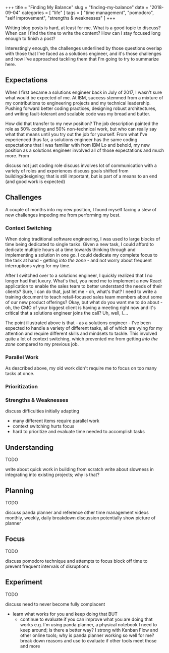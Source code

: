+++
title = "Finding My Balance"
slug = "finding-my-balance"
date = "2018-09-04"
categories = [ "life" ]
tags = [ "time management", "pomodoro", "self improvement", "strengths & weaknesses" ]
+++

Writing blog posts is hard, at least for me. What is a good topic to discuss?
When can I find the time to write the content? How can I stay focused long
enough to finish a post?

Interestingly enough, the challenges underlined by those questions overlap with
those that I've faced as a solutions engineer, and it's those challenges and
how I've approached tackling them that I'm going to try to summarize here.

## Expectations

When I first became a solutions engineer back in July of 2017, I wasn't sure
what would be expected of me. At IBM, success stemmed from a mixture of my
contributions to engineering projects and my technical leadership. Pushing
forward better coding practices, designing robust architectures, and writing
fault-tolerant and scalable code was my bread and butter.

How did that transfer to my new position? The job description painted the role
as 50% coding and 50% non-technical work, but who can really say what that
means until you try out the job for yourself. From what I've experienced thus
far, a solutions engineer has the same coding expectations that I was familiar
with from IBM
Lo and behold, my new position as a solutions engineer involved all of those
expectations and much more. From

discuss not just coding role
discuss involves lot of communication with a variety of roles and experiences
discuss goals shifted from building/designing; that is still important, but is
part of a means to an end (and good work is expected)

## Challenges

A couple of months into my new position, I found myself facing a slew of new
challenges impeding me from performing my best.

### Context Switching

When doing traditional software engineering, I was used to large blocks of time
being dedicated to single tasks. Given a new task, I could afford to dedicate
multiple hours at a time towards thinking through and implementing a solution
in one go. I could dedicate my complete focus to the task at hand - getting
_into the zone_ - and not worry about frequent interruptions vying for my time.

After I switched over to a solutions engineer, I quickly realized that I no
longer had that luxury. What's that, you need me to implement a new React
application to enable the sales team to better understand the needs of their
clients? Sure, I can do that, just let me - oh, what's that? I need to write a
training document to teach retail-focused sales team members about some of our
new product offerings? Okay, but what do you want me to do about - oh, the CMO
of your biggest client is having a meeting right now and it's critical that a
solutions engineer joins the call? Uh, well, I....

The point illustrated above is that - as a solutions engineer - I've been
expected to handle a variety of different tasks, all of which are vying for my
attention and require different skills and mindsets to tackle. This involved
quite a lot of context switching, which prevented me from getting _into the
zone_ compared to my previous job.

### Parallel Work

As described above, my old work didn't require me to focus on too many tasks at
once.

### Prioritization

### Strengths & Weaknesses

discuss difficulties initially adapting
- many different items require parallel work
- context switching hurts focus
- hard to prioritize and evaluate time needed to accomplish tasks

## Understanding

TODO

write about quick work in building from scratch
write about slowness in integrating into existing projects; why is that?


## Planning

TODO

discuss panda planner and reference other time management videos
monthly, weekly, daily breakdown discussion
potentially show picture of planner

## Focus

TODO

discuss pomodoro technique and attempts to focus
block off time to prevent frequent intervals of disruptions

## Experiment

TODO

discuss need to never become fully complacent
- learn what works for you and keep doing that BUT
  - continue to evaluate if you can improve what you are doing that works
    e.g. I'm using panda planner, a physical notebook I need to keep around;
         is there a better way? I strong with Kanban Flow and other online
         tools; why is panda planner working so well for me? break down reasons
         and use to evaluate if other tools meet those and more

[apache-toree]: https://toree.incubator.apache.org/
[conversational-computing]: https://find-stews-video-on-youtube.com/
